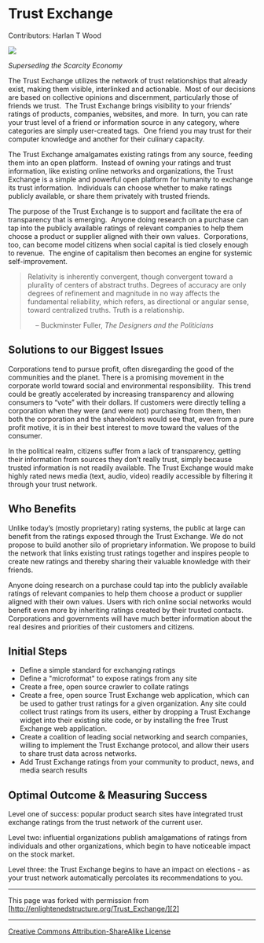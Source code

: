 

# Trust Exchange

 Contributors: Harlan T Wood 

![][1]

_Superseding the Scarcity Economy_

The Trust Exchange utilizes the network of trust relationships that already 
exist, making them visible, interlinked and actionable.  Most of our decisions 
are based on collective opinions and discernment, particularly those of friends 
we trust.  The Trust Exchange brings visibility to your friends’ ratings of 
products, companies, websites, and more.  In turn, you can rate your trust 
level of a friend or information source in any category, where categories are 
simply user-created tags.  One friend you may trust for their computer knowledge 
and another for their culinary capacity.

The Trust Exchange amalgamates existing ratings from any source, feeding them 
into an open platform.  Instead of owning your ratings and trust information, 
like existing online networks and organizations, the Trust Exchange is a simple 
and powerful open platform for humanity to exchange its trust information. 
 Individuals can choose whether to make ratings publicly available, or share 
them privately with trusted friends.

The purpose of the Trust Exchange is to support and facilitate the era of transparency 
that is emerging.  Anyone doing research on a purchase can tap into the publicly 
available ratings of relevant companies to help them choose a product or supplier 
aligned with their own values.  Corporations, too, can become model citizens 
when social capital is tied closely enough to revenue.  The engine of capitalism 
then becomes an engine for systemic self-improvement.

> 
> Relativity is inherently convergent, though convergent toward a plurality of 
> centers of abstract truths. Degrees of accuracy are only degrees of refinement 
> and magnitude in no way affects the fundamental reliability, which refers, 
> as directional or angular sense, toward centralized truths. Truth is a relationship. 
> 
>     – Buckminster Fuller, _The Designers and the Politicians_
> 

## Solutions to our Biggest Issues

Corporations tend to pursue profit, often disregarding the good of the communities 
and the planet. There is a promising movement in the corporate world toward 
social and environmental responsibility.  This trend could be greatly accelerated 
by increasing transparency and allowing consumers to “vote” with their dollars. 
If customers were directly telling a corporation when they were (and were not) 
purchasing from them, then both the corporation and the shareholders would 
see that, even from a pure profit motive, it is in their best interest to move 
toward the values of the consumer.

In the political realm, citizens suffer from a lack of transparency, getting 
their information from sources they don’t really trust, simply because trusted 
information is not readily available. The Trust Exchange would make highly 
rated news media (text, audio, video) readily accessible by filtering it through 
your trust network.

## Who Benefits

Unlike today’s (mostly proprietary) rating systems, the public at large can 
benefit from the ratings exposed through the Trust Exchange. We do not propose 
to build another silo of proprietary information. We propose to build the network 
that links existing trust ratings together and inspires people to create new 
ratings and thereby sharing their valuable knowledge with their friends.

Anyone doing research on a purchase could tap into the publicly available ratings 
of relevant companies to help them choose a product or supplier aligned with 
their own values. Users with rich online social networks would benefit even 
more by inheriting ratings created by their trusted contacts. Corporations 
and governments will have much better information about the real desires and 
priorities of their customers and citizens.

## Initial Steps

* Define a simple standard for exchanging ratings
* Define a "microformat" to expose ratings from any site
* Create a free, open source crawler to collate ratings
* Create a free, open source Trust Exchange web application, which can be used to gather trust ratings for a given organization. Any site could collect trust ratings from its users, either by dropping a Trust Exchange widget into their existing site code, or by installing the free Trust Exchange web application.
* Create a coalition of leading social networking and search companies, willing to implement the Trust Exchange protocol, and allow their users to share trust data across networks.
* Add Trust Exchange ratings from your community to product, news, and media search results

## Optimal Outcome & Measuring Success

Level one of success: popular product search sites have integrated trust exchange 
ratings from the trust network of the current user.

Level two: influential organizations publish amalgamations of ratings from 
individuals and other organizations, which begin to have noticeable impact 
on the stock market.

Level three: the Trust Exchange begins to have an impact on elections - as 
your trust network automatically percolates its recommendations to you.

----

This page was forked with permission from [http://enlightenedstructure.org/Trust_Exchange/][2]

----

[Creative Commons Attribution-ShareAlike License][3]

[1]: http://enlightenedstructure.org/IMG/the-trust-exchange-185x136.png
[2]: http://enlightenedstructure.org/Trust_Exchange/
[3]: http://creativecommons.org/licenses/by-sa/3.0/